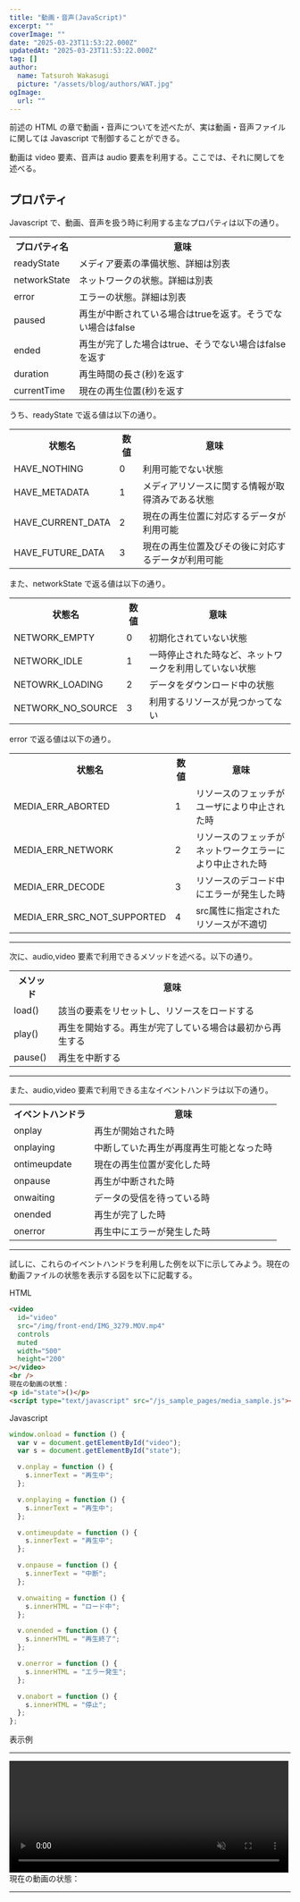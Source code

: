 ```yaml
---
title: "動画・音声(JavaScript)"
excerpt: ""
coverImage: ""
date: "2025-03-23T11:53:22.000Z"
updatedAt: "2025-03-23T11:53:22.000Z"
tag: []
author:
  name: Tatsuroh Wakasugi
  picture: "/assets/blog/authors/WAT.jpg"
ogImage:
  url: ""
---
```


前述の HTML の章で動画・音声についてを述べたが、実は動画・音声ファイルに関しては Javascript で制御することができる。

動画は video 要素、音声は audio 要素を利用する。ここでは、それに関してを述べる。

## プロパティ

Javascript で、動画、音声を扱う時に利用する主なプロパティは以下の通り。

<table style="border:none;">
    <tr>
        <th style="border:none;">プロパティ名</td>
        <th style="border:none;">意味</td>
    </tr>
    <tr>
        <td style="border:none;">readyState</td>
        <td style="border:none;">メディア要素の準備状態、詳細は別表</td>
    </tr>
    <tr>
        <td style="border:none;">networkState</td>
        <td style="border:none;">ネットワークの状態。詳細は別表</td>
    </tr>
    <tr>
        <td style="border:none;">error</td>
        <td style="border:none;">エラーの状態。詳細は別表</td>
    </tr>
    <tr>
        <td style="border:none;">paused</td>
        <td style="border:none;">再生が中断されている場合はtrueを返す。そうでない場合はfalse</td>
    </tr>
    <tr>
        <td style="border:none;">ended</td>
        <td style="border:none;">再生が完了した場合はtrue、そうでない場合はfalseを返す</td>
    </tr>
    <tr>
        <td style="border:none;">duration</td>
        <td style="border:none;">再生時間の長さ(秒)を返す</td>
    </tr>
    <tr>
        <td style="border:none;">currentTime</td>
        <td style="border:none;">現在の再生位置(秒)を返す</td>
    </tr>
</table>

うち、readyState で返る値は以下の通り。

<table style="border:none;">
    <tr>
        <th style="border:none;">状態名</td>
        <th style="border:none;">数値</td>
        <th style="border:none;">意味</td>
    </tr>
    <tr>
        <td style="border:none;">HAVE_NOTHING</td>
        <td style="border:none;">0</td>
        <td style="border:none;">利用可能でない状態</td>
    </tr>
    <tr>
        <td style="border:none;">HAVE_METADATA</td>
        <td style="border:none;">1</td>
        <td style="border:none;">メディアリソースに関する情報が取得済みである状態</td>
    </tr>
    <tr>
        <td style="border:none;">HAVE_CURRENT_DATA</td>
        <td style="border:none;">2</td>
        <td style="border:none;">現在の再生位置に対応するデータが利用可能</td>
    </tr>
    <tr>
        <td style="border:none;">HAVE_FUTURE_DATA</td>
        <td style="border:none;">3</td>
        <td style="border:none;">現在の再生位置及びその後に対応するデータが利用可能</td>
    </tr>
</table>

また、networkState で返る値は以下の通り。

<table style="border:none;">
    <tr>
        <th style="border:none;">状態名</td>
        <th style="border:none;">数値</td>
        <th style="border:none;">意味</td>
    </tr>
    <tr>
        <td style="border:none;">NETWORK_EMPTY</td>
        <td style="border:none;">0</td>
        <td style="border:none;">初期化されていない状態</td>
    </tr>
    <tr>
        <td style="border:none;">NETWORK_IDLE</td>
        <td style="border:none;">1</td>
        <td style="border:none;">一時停止された時など、ネットワークを利用していない状態</td>
    </tr>
    <tr>
        <td style="border:none;">NETOWRK_LOADING</td>
        <td style="border:none;">2</td>
        <td style="border:none;">データをダウンロード中の状態</td>
    </tr>
    <tr>
        <td style="border:none;">NETWORK_NO_SOURCE</td>
        <td style="border:none;">3</td>
        <td style="border:none;">利用するリソースが見つかってない</td>
    </tr>
</table>

error で返る値は以下の通り。

<table style="border:none;">
    <tr>
        <th style="border:none;">状態名</td>
        <th style="border:none;">数値</td>
        <th style="border:none;">意味</td>
    </tr>
    <tr>
        <td style="border:none;">MEDIA_ERR_ABORTED</td>
        <td style="border:none;">1</td>
        <td style="border:none;">リソースのフェッチがユーザにより中止された時</td>
    </tr>
    <tr>
        <td style="border:none;">MEDIA_ERR_NETWORK</td>
        <td style="border:none;">2</td>
        <td style="border:none;">リソースのフェッチがネットワークエラーにより中止された時</td>
    </tr>
    <tr>
        <td style="border:none;">MEDIA_ERR_DECODE</td>
        <td style="border:none;">3</td>
        <td style="border:none;">リソースのデコード中にエラーが発生した時</td>
    </tr>
    <tr>
        <td style="border:none;">MEDIA_ERR_SRC_NOT_SUPPORTED</td>
        <td style="border:none;">4</td>
        <td style="border:none;">src属性に指定されたリソースが不適切</td>
    </tr>
</table>

<hr>

次に、audio,video 要素で利用できるメソッドを述べる。以下の通り。

<table style="border:none;">
    <tr>
        <th style="border:none;">メソッド</td>
        <th style="border:none;">意味</td>
    </tr>
    <tr>
        <td style="border:none;">load()</td>
        <td style="border:none;">該当の要素をリセットし、リソースをロードする</td>
    </tr>
    <tr>
        <td style="border:none;">play()</td>
        <td style="border:none;">再生を開始する。再生が完了している場合は最初から再生する</td>
    </tr>
    <tr>
        <td style="border:none;">pause()</td>
        <td style="border:none;">再生を中断する</td>
    </tr>
</table>

<hr>

また、audio,video 要素で利用できる主なイベントハンドラは以下の通り。

<table style="border:none;">
    <tr>
        <th style="border:none;">イベントハンドラ</td>
        <th style="border:none;">意味</td>
    </tr>
    <tr>
        <td style="border:none;">onplay</td>
        <td style="border:none;">再生が開始された時</td>
    </tr>
    <tr>
        <td style="border:none;">onplaying</td>
        <td style="border:none;">中断していた再生が再度再生可能となった時</td>
    </tr>
    <tr>
        <td style="border:none;">ontimeupdate</td>
        <td style="border:none;">現在の再生位置が変化した時</td>
    </tr>
    <tr>
        <td style="border:none;">onpause</td>
        <td style="border:none;">再生が中断された時</td>
    </tr>
    <tr>
        <td style="border:none;">onwaiting</td>
        <td style="border:none;">データの受信を待っている時</td>
    </tr>
    <tr>
        <td style="border:none;">onended</td>
        <td style="border:none;">再生が完了した時</td>
    </tr>
    <tr>
        <td style="border:none;">onerror</td>
        <td style="border:none;">再生中にエラーが発生した時</td>
    </tr>
</table>

<hr>

試しに、これらのイベントハンドラを利用した例を以下に示してみよう。現在の動画ファイルの状態を表示する図を以下に記載する。

HTML

```html
<video
  id="video"
  src="/img/front-end/IMG_3279.MOV.mp4"
  controls
  muted
  width="500"
  height="200"
></video>
<br />
現在の動画の状態：
<p id="state">()</p>
<script type="text/javascript" src="/js_sample_pages/media_sample.js"></script>
```

Javascript

```javascript
window.onload = function () {
  var v = document.getElementById("video");
  var s = document.getElementById("state");

  v.onplay = function () {
    s.innerText = "再生中";
  };

  v.onplaying = function () {
    s.innerText = "再生中";
  };

  v.ontimeupdate = function () {
    s.innerText = "再生中";
  };

  v.onpause = function () {
    s.innerText = "中断";
  };

  v.onwaiting = function () {
    s.innerHTML = "ロード中";
  };

  v.onended = function () {
    s.innerHTML = "再生終了";
  };

  v.onerror = function () {
    s.innerHTML = "エラー発生";
  };

  v.onabort = function () {
    s.innerHTML = "停止";
  };
};
```

表示例

<hr>
<video id="video" src="/img/front-end/IMG_3279.MOV.mp4" controls muted width="500" height="200" ></video>
<br>
現在の動画の状態：<p id="state"></p>
<script type="text/javascript" src="/js_sample_pages/media_sample.js"></script>
<hr>
